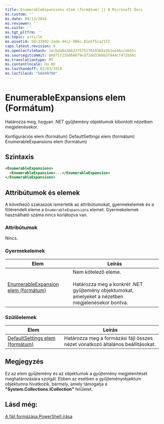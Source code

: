 ```yaml
---
title: EnumerableExpansions elem (formátum) |} A Microsoft Docs
ms.custom: ''
ms.date: 09/13/2016
ms.reviewer: ''
ms.suite: ''
ms.tgt_pltfrm: ''
ms.topic: article
ms.assetid: 50c33892-2ade-44c2-906c-81e5f5ca21f2
caps.latest.revision: 9
ms.openlocfilehash: 1ecbda8a3b623757517019105e3b1ee46ccbb55c
ms.sourcegitcommit: b6871f21bd666f9cd71dd336bb3f844cf472b56c
ms.translationtype: MT
ms.contentlocale: hu-HU
ms.lasthandoff: 02/03/2019
ms.locfileid: "56849790"
---
```

# <a name="enumerableexpansions-element-format"></a>EnumerableExpansions elem (Formátum)

Határozza meg, hogyan .NET gyűjtemény objektumok kibontott nézetben megjelenésekor.

Konfigurációs elem (formátum) DefaultSettings elem (formátum) EnumerableExpansions elem (formátum)

## <a name="syntax"></a>Szintaxis

```xml
<EnumerableExpansions>
  <EnumerableExpansion>...</EnumerableExpansion>
</EnumerableExpansions>
```

## <a name="attributes-and-elements"></a>Attribútumok és elemek

A következő szakaszok ismertetik az attribútumokat, gyermekelemek és a fölérendelt eleme a `EnumerableExpansions` elemet. Gyermekelemek használható száma nincs korlátozva van.

### <a name="attributes"></a>Attribútumok

Nincs.

### <a name="child-elements"></a>Gyermekelemek

|Elem|Leírás|
|-------------|-----------------|
|[EnumerableExpansion elem (formátum)](./enumerableexpansion-element-format.md)|Nem kötelező eleme.<br /><br /> Határozza meg a konkrét .NET gyűjtemény objektumokat, amelyeket a nézetben megjelenésekor bontva.|

### <a name="parent-elements"></a>Szülőelemek

|Elem|Leírás|
|-------------|-----------------|
|[DefaultSettings elem (formátum)](./defaultsettings-element-format.md)|Határozza meg a formázási fájl összes nézet vonatkozó általános beállításokat.|

## <a name="remarks"></a>Megjegyzés

Ez az elem gyűjtemény és az objektumok a gyűjtemény megjelenítését meghatározására szolgál. Ebben az esetben a gyűjteményobjektum objektumra hivatkozik, bármely, amely támogatja a **"System.Collections.ICollection"** felületet.

## <a name="see-also"></a>Lásd még:

[A fájl formázása PowerShell írása](./writing-a-powershell-formatting-file.md)
